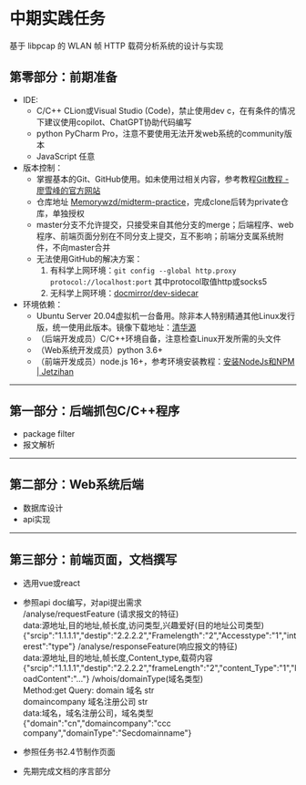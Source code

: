 # 中期实践任务

基于 libpcap 的 WLAN 帧 HTTP 载荷分析系统的设计与实现

## 第零部分：前期准备

- IDE:
  - C/C++ CLion或Visual Studio (Code)，禁止使用dev c，在有条件的情况下建议使用copilot、ChatGPT协助代码编写
  - python PyCharm Pro，注意不要使用无法开发web系统的community版本
  - JavaScript 任意
- 版本控制：
  - 掌握基本的Git、GitHub使用。如未使用过相关内容，参考教程[Git教程 - 廖雪峰的官方网站](https://www.liaoxuefeng.com/wiki/896043488029600)
  - 仓库地址 [Memorywzd/midterm-practice](https://github.com/Memorywzd/midterm-practice)，完成clone后转为private仓库，单独授权
  - master分支不允许提交，只接受来自其他分支的merge；后端程序、web程序、前端页面分别在不同分支上提交，互不影响；前端分支属系统附件，不向master合并
  - 无法使用GitHub的解决方案：
    1. 有科学上网环境：`git config --global http.proxy protocol://localhost:port` 其中protocol取值http或socks5
    2. 无科学上网环境：[docmirror/dev-sidecar](https://github.com/docmirror/dev-sidecar)
- 环境依赖：
  - Ubuntu Server 20.04虚拟机一台备用。除非本人特别精通其他Linux发行版，统一使用此版本。镜像下载地址：[清华源](https://mirrors6.tuna.tsinghua.edu.cn/ubuntu-releases/focal/ubuntu-20.04.5-live-server-amd64.iso)
  - （后端开发成员）C/C++环境自备，注意检查Linux开发所需的头文件
  - （Web系统开发成员）python 3.6+
  - （前端开发成员）node.js 16+，参考环境安装教程：[安装NodeJs和NPM | Jetzihan](https://jetzihan.netlify.app/docs/frontend/fetricks/install-nodejs-and-npm/)

----

## 第一部分：后端抓包C/C++程序
- package filter
- 报文解析

----

## 第二部分：Web系统后端

- 数据库设计
- api实现

----

## 第三部分：前端页面，文档撰写

- 选用vue或react
- 参照api doc编写，对api提出需求<br>
    /analyse/requestFeature (请求报文的特征)<br>
      data:源地址,目的地址,帧长度,访问类型,兴趣爱好(目的地址公司类型)
      {"srcip":"1.1.1.1","destip":"2.2.2.2","Framelength":"2","Accesstype":"1","interest":"type"}
    /analyse/responseFeature(响应报文的特征)<br>
      data:源地址,目的地址,帧长度,Content_type,载荷内容
      {"srcip":"1.1.1.1","destip":"2.2.2.2","frameLength":"2","content_Type":"1","loadContent":"..."}
    /whois/domainType(域名类型)<br>
      Method:get
      Query:
      domain 域名 str<br>
      domaincompany 域名注册公司 str<br>
      data:域名，域名注册公司，域名类型
      {"domain":"cn","domaincompany":"ccc company","domainType":"Secdomainname"}


- 参照任务书2.4节制作页面
- 先期完成文档的序言部分
